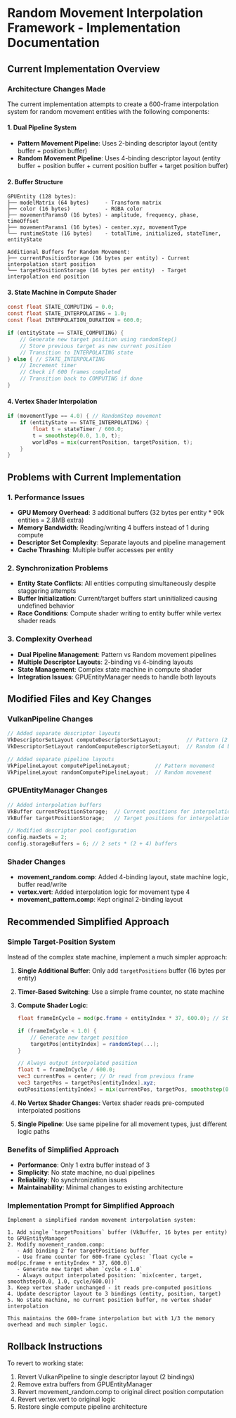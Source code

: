 # Random Movement Interpolation Framework - Implementation Documentation

## Current Implementation Overview

### Architecture Changes Made
The current implementation attempts to create a 600-frame interpolation system for random movement entities with the following components:

#### 1. **Dual Pipeline System**
- **Pattern Movement Pipeline**: Uses 2-binding descriptor layout (entity buffer + position buffer)
- **Random Movement Pipeline**: Uses 4-binding descriptor layout (entity buffer + position buffer + current position buffer + target position buffer)

#### 2. **Buffer Structure**
```
GPUEntity (128 bytes):
├── modelMatrix (64 bytes)     - Transform matrix
├── color (16 bytes)           - RGBA color
├── movementParams0 (16 bytes) - amplitude, frequency, phase, timeOffset  
├── movementParams1 (16 bytes) - center.xyz, movementType
└── runtimeState (16 bytes)    - totalTime, initialized, stateTimer, entityState

Additional Buffers for Random Movement:
├── currentPositionStorage (16 bytes per entity) - Current interpolation start position
└── targetPositionStorage (16 bytes per entity)  - Target interpolation end position
```

#### 3. **State Machine in Compute Shader**
```glsl
const float STATE_COMPUTING = 0.0;
const float STATE_INTERPOLATING = 1.0;
const float INTERPOLATION_DURATION = 600.0;

if (entityState == STATE_COMPUTING) {
    // Generate new target position using randomStep()
    // Store previous target as new current position
    // Transition to INTERPOLATING state
} else { // STATE_INTERPOLATING
    // Increment timer
    // Check if 600 frames completed
    // Transition back to COMPUTING if done
}
```

#### 4. **Vertex Shader Interpolation**
```glsl
if (movementType == 4.0) { // RandomStep movement
    if (entityState == STATE_INTERPOLATING) {
        float t = stateTimer / 600.0;
        t = smoothstep(0.0, 1.0, t);
        worldPos = mix(currentPosition, targetPosition, t);
    }
}
```

## Problems with Current Implementation

### 1. **Performance Issues**
- **GPU Memory Overhead**: 3 additional buffers (32 bytes per entity * 90k entities = 2.8MB extra)
- **Memory Bandwidth**: Reading/writing 4 buffers instead of 1 during compute
- **Descriptor Set Complexity**: Separate layouts and pipeline management
- **Cache Thrashing**: Multiple buffer accesses per entity

### 2. **Synchronization Problems** 
- **Entity State Conflicts**: All entities computing simultaneously despite staggering attempts
- **Buffer Initialization**: Current/target buffers start uninitialized causing undefined behavior
- **Race Conditions**: Compute shader writing to entity buffer while vertex shader reads

### 3. **Complexity Overhead**
- **Dual Pipeline Management**: Pattern vs Random movement pipelines
- **Multiple Descriptor Layouts**: 2-binding vs 4-binding layouts
- **State Management**: Complex state machine in compute shader
- **Integration Issues**: GPUEntityManager needs to handle both layouts

## Modified Files and Key Changes

### VulkanPipeline Changes
```cpp
// Added separate descriptor layouts
VkDescriptorSetLayout computeDescriptorSetLayout;        // Pattern (2 bindings)
VkDescriptorSetLayout randomComputeDescriptorSetLayout;  // Random (4 bindings)

// Added separate pipeline layouts  
VkPipelineLayout computePipelineLayout;        // Pattern movement
VkPipelineLayout randomComputePipelineLayout;  // Random movement
```

### GPUEntityManager Changes
```cpp
// Added interpolation buffers
VkBuffer currentPositionStorage;  // Current positions for interpolation
VkBuffer targetPositionStorage;   // Target positions for interpolation

// Modified descriptor pool configuration
config.maxSets = 2;
config.storageBuffers = 6; // 2 sets * (2 + 4) buffers
```

### Shader Changes
- **movement_random.comp**: Added 4-binding layout, state machine logic, buffer read/write
- **vertex.vert**: Added interpolation logic for movement type 4
- **movement_pattern.comp**: Kept original 2-binding layout

## Recommended Simplified Approach

### Simple Target-Position System
Instead of the complex state machine, implement a much simpler approach:

1. **Single Additional Buffer**: Only add `targetPositions` buffer (16 bytes per entity)
2. **Timer-Based Switching**: Use a simple frame counter, no state machine
3. **Compute Shader Logic**:
   ```glsl
   float frameInCycle = mod(pc.frame + entityIndex * 37, 600.0); // Stagger entities
   
   if (frameInCycle < 1.0) {
       // Generate new target position
       targetPos[entityIndex] = randomStep(...);
   }
   
   // Always output interpolated position
   float t = frameInCycle / 600.0;
   vec3 currentPos = center; // Or read from previous frame
   vec3 targetPos = targetPos[entityIndex].xyz;
   outPositions[entityIndex] = mix(currentPos, targetPos, smoothstep(0.0, 1.0, t));
   ```

4. **No Vertex Shader Changes**: Vertex shader reads pre-computed interpolated positions
5. **Single Pipeline**: Use same pipeline for all movement types, just different logic paths

### Benefits of Simplified Approach
- **Performance**: Only 1 extra buffer instead of 3
- **Simplicity**: No state machine, no dual pipelines
- **Reliability**: No synchronization issues
- **Maintainability**: Minimal changes to existing architecture

### Implementation Prompt for Simplified Approach

```
Implement a simplified random movement interpolation system:

1. Add single `targetPositions` buffer (VkBuffer, 16 bytes per entity) to GPUEntityManager
2. Modify movement_random.comp:
   - Add binding 2 for targetPositions buffer  
   - Use frame counter for 600-frame cycles: `float cycle = mod(pc.frame + entityIndex * 37, 600.0)`
   - Generate new target when `cycle < 1.0`
   - Always output interpolated position: `mix(center, target, smoothstep(0.0, 1.0, cycle/600.0))`
3. Keep vertex shader unchanged - it reads pre-computed positions
4. Update descriptor layout to 3 bindings (entity, position, target)
5. No state machine, no current position buffer, no vertex shader interpolation

This maintains the 600-frame interpolation but with 1/3 the memory overhead and much simpler logic.
```

## Rollback Instructions

To revert to working state:
1. Revert VulkanPipeline to single descriptor layout (2 bindings)
2. Remove extra buffers from GPUEntityManager  
3. Revert movement_random.comp to original direct position computation
4. Revert vertex.vert to original logic
5. Restore single compute pipeline architecture